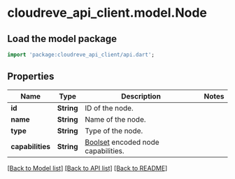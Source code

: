 # cloudreve_api_client.model.Node

## Load the model package
```dart
import 'package:cloudreve_api_client/api.dart';
```

## Properties
Name | Type | Description | Notes
------------ | ------------- | ------------- | -------------
**id** | **String** | ID of the node. | 
**name** | **String** | Name of the node. | 
**type** | **String** | Type of the node. | 
**capabilities** | **String** | [Boolset](https://docs.cloudreve.org/en/api/boolset) encoded node capabilities. | 

[[Back to Model list]](../README.md#documentation-for-models) [[Back to API list]](../README.md#documentation-for-api-endpoints) [[Back to README]](../README.md)


